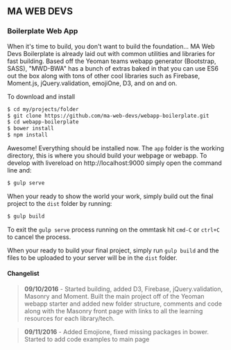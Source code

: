 ## MA WEB DEVS
### Boilerplate Web App

When it's time to build, you don't want to build the foundation... MA Web Devs Boilerplate is already laid out with common utilities and libraries for fast building. Based off the Yeoman teams webapp generator (Bootstrap, SASS), "MWD-BWA" has a bunch of extras baked in that you can use ES6 out the box along with tons of other cool libraries such as Firebase, Moment.js, jQuery.validation, emojiOne, D3, and on and on.

To download and install

```bash
$ cd my/projects/folder
$ git clone https://github.com/ma-web-devs/webapp-boilerplate.git
$ cd webapp-boilerplate
$ bower install
$ npm install
```
Awesome! Everything should be installed now. The `app` folder is the working directory, this is where you should build your webpage or webapp. To develop with livereload on http://localhost:9000 simply open the command line and:
```bash
$ gulp serve
```

When your ready to show the world your work, simply build out the final project to the `dist` folder by running:
```bash
$ gulp build
```

To exit the `gulp serve` process running on the ommtask hit `cmd-C` or `ctrl+C` to cancel the process.

When your ready to build your final project, simply run `gulp build` and the files to be uploaded to your server will be in the `dist` folder.


#### Changelist

> **09/10/2016** - Started building, added D3, Firebase, jQuery.validation, Masonry and Moment. Built the main project off of the Yeoman webapp starter and added new folder structure, comments and code along with the Masonry front page with links to all the learning resources for each library/tech.

> **09/11/2016** - Added Emojione, fixed missing packages in bower. Started to add code examples to main page